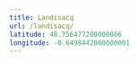 ```yaml
---
title: Landisacq
url: /landisacq/
latitude: 48.756477200000006
longitude: -0.6498442000000001
---
```

